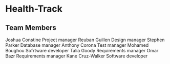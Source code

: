 # Health-Track


## Team Members
Joshua Constine Project manager
Reuban Guillen Design manager
Stephen Parker Database manager
Anthony Corona Test manager
Mohamed Boughou Sofrtware developer
Talia Goody Requirements manager
Omar Bazr Requirements manager
Kane Cruz-Walker Software developer



